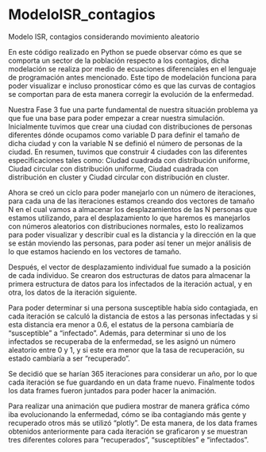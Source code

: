 # ModeloISR_contagios
Modelo ISR, contagios considerando movimiento aleatorio

En este código realizado en Python se puede observar cómo es que se comporta un sector de la población respecto a los contagios, dicha modelación se realiza por medio de ecuaciones diferenciales en el lenguaje de programación antes mencionado. Este tipo de modelación funciona para poder visualizar e incluso pronosticar cómo es que las curvas de contagios se comportan para de esta manera corregir la evolución de la enfermedad. 

Nuestra Fase 3 fue una parte fundamental de nuestra situación problema ya que fue una base para poder empezar a crear nuestra simulación. Inicialmente tuvimos que crear una ciudad con distribuciones de personas diferentes dónde ocupamos como variable D para definir el tamaño de dicha ciudad y con la variable N se definió el número de personas de la ciudad. En resumen, tuvimos que construir 4 ciudades con las diferentes especificaciones tales como: Ciudad cuadrada con distribución uniforme, Ciudad circular con distribución uniforme, Ciudad cuadrada con distribución en cluster y Ciudad circular con distribución en cluster.

Ahora se creó un ciclo para poder manejarlo con un número de iteraciones, para cada una de las iteraciones estamos creando dos vectores de tamaño N en el cual vamos a almacenar los desplazamientos de las N personas que estamos utilizando, para el desplazamiento lo que haremos es manejarlos con números aleatorios con distribuciones normales, esto lo realizamos para poder visualizar y describir cual es la distancia y la dirección en la que se están moviendo las personas, para poder así tener un mejor análisis de lo que estamos haciendo en los vectores de tamaño. 

Después, el vector de desplazamiento individual fue sumado a la posición de cada individuo. Se crearon dos estructuras de datos para almacenar la primera estructura de datos para los infectados de la iteración actual, y en otra, los datos de la iteración siguiente. 
 
Para poder determinar si una persona susceptible había sido contagiada, en cada iteración se calculó la distancia de estos a las personas infectadas y si esta distancia era menor a 0.6, el estatus de la persona cambiaría de “susceptible” a “infectado”. Además, para determinar si uno de los infectados se recuperaba de la enfermedad, se les asignó un número aleatorio entre 0 y 1, y si este era menor que la tasa de recuperación, su estado cambiaría a ser “recuperado”. 

Se decidió que se harían 365 iteraciones para considerar un año, por lo que cada iteración se fue guardando en un data frame nuevo. Finalmente todos los data frames fueron juntados para poder hacer la animación.

Para realizar una animación que pudiera mostrar de manera gráfica cómo iba evolucionando la enfermedad, cómo se iba contagiando más gente y recuperado otros más se utilizó “plotly”. De esta manera, de los data frames obtenidos anteriormente para cada iteración se graficaron y se muestran tres diferentes colores para “recuperados”, “susceptibles” e “infectados”.
